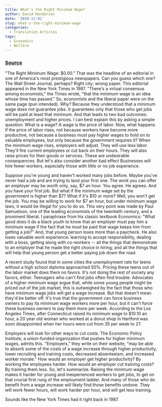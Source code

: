 ```yaml
---
title: What's the Right Minimum Wage?
author: David Henderson
date: '2020-11-01'
slug: what-s-the-right-minimum-wage
categories:
  - Translation Articles
tags:
  - Economics
  - Welfare
---
```


### [Source](https://www.youtube.com/watch?v=4j01L69eXdI)

"The Right Minimum Wage: $0.00." That was the headline of an editorial in one of America's most prestigious newspapers. Can you guess which one? The Wall Street Journal, perhaps? Right city; wrong paper. This editorial appeared in the New York Times in 1987. "There's a virtual consensus among economists," the Times wrote,
"that the minimum wage is an idea whose time has passed." So, economists and the liberal paper were on the same page (pun intended). Why? Because they understood that a minimum wage does not guarantee jobs. It guarantees only
that those who get jobs will be paid at least that minimum. And that leads to two bad outcomes: unemployment and higher prices. I can best explain this by asking a simple question: What is a wage? A wage is the price of labor. Now, what happens if the price of labor rises, not because workers have become more productive, not because a business must pay higher wages to hold on to valuable employees, but only because the government requires it? When the minimum wage rises, employers will adjust. They will use less labor. They'll fire current employees or cut back on their hours. They will also raise prices for their goods or services. These are undesirable consequences.
But let's also consider another bad effect Businesses will hire fewer workers, especially those with little or no job experience.

Suppose you're young and haven't worked many jobs before. Maybe you've never had a job and are trying to land your first one. The work you can offer an employer may be worth only, say, $7 an hour. You agree. He agrees. And you have your first job. But what if the minimum wage set by the government is higher than $7? What if it's $10 or more? Well, you won't get the job. You may be willing to work for $7 an hour, but under minimum wage laws, it would be illegal for you to do so. This very point was made by Paul Samuelson, one of the leading economists of the twentieth century, and a prominent liberal. I paraphrase from his classic textbook Economics: "What good does it do a black youth to know that an employer must pay him a minimum wage if the fact that he must be paid that wage keeps him from getting a job?" And, that young person loses more than a paycheck. He also loses valuable work experience:
learning to accept responsibility, dealing with a boss, getting along with co-workers -- all the things that demonstrate to an employer that he made the right choice in hiring; and all the things that will help that young person get a better paying job down the road.

A recent study found that in some cities the unemployment rate for teens without a high school diploma approached 50%. Pricing these teens out of the labor market does them no favors. It's not doing the rest of society any favors, either. Teenagers who can't find jobs often find trouble. Advocates of a higher minimum wage argue that,
while some young people might be priced out of the job market, this is outweighed by the fact that those who have minimum wage jobs will get a wage increase. But that doesn't mean they'd be better off. It's true that the government can force business owners to pay its minimum wage workers more per hour, but it can't force these business owners to pay them more per week. According to the Los Angeles Times, after Connecticut raised its minimum wage to $10.10 an hour, a 20 year old woman who worked at a donut shop in Hartford was soon disappointed when her hours were cut from 35 per week to 27.

Employers will look for other ways to cut costs. The Economic Policy Institute, a union-funded organization that pushes for higher minimum wages, admits this. "Employers," they write on their website, "may be able to absorb some of the costs of a wage increase through higher productivity, lower recruiting and training costs, decreased absenteeism, and increased worker morale." How would an employer get higher productivity? By working the employees harder. How would an employer cut training costs? By training them less. So, let's summarize. Raising the minimum wage makes it harder for young and inexperienced workers to get jobs, to get on that crucial first rung of the employment ladder. And many of those who do benefit from a wage increase will likely find those benefits undone.
They will work fewer hours, will work harder per hour, and will get less training.

Sounds like the New York Times had it right back in 1987.